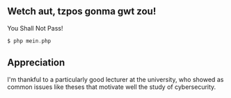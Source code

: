 Wetch aut, tzpos gonma gwt zou!
-------------------------------

You Shall Not Pass!
```php
$ php mein.php
```

Appreciation
------------

I'm thankful to a particularly good lecturer at the university, who showed as common issues like theses that motivate well the study of cybersecurity.
